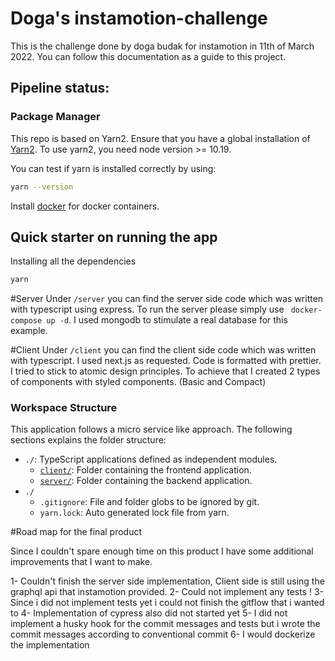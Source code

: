 
# Doga's instamotion-challenge

This is the challenge done by doga budak for instamotion in 11th of March 2022.
You can follow this documentation as a guide to this project.

## Pipeline status:

### Package Manager
This repo is based on Yarn2. Ensure that you have a global installation of
[Yarn2](https://yarnpkg.com/getting-started/install#global-install).
To use yarn2, you need node version >= 10.19.

You can test if yarn is installed correctly by using:
```sh
yarn --version
```

Install [docker](https://docs.docker.com/get-docker/) for docker containers.

## Quick starter on running the app
Installing all the dependencies
```sh
yarn
```

#Server
Under `/server` you can find the server side code which was written with typescript using express.
To run the server please simply use ` docker-compose up -d`. I used mongodb to stimulate a real database for this example.

#Client
Under `/client` you can find the client side code which was written with typescript. I used next.js as requested. Code is formatted with prettier.
I tried to stick to atomic design principles. To achieve that I created 2 types of components with styled components. (Basic and Compact)

### Workspace Structure
This application follows a micro service like approach. The following sections explains the folder structure:

- `./`: TypeScript applications defined as independent modules.
    - [`client/`](client/): Folder containing the frontend application.
    - [`server/`](server/): Folder containing the backend application.
- `./`
    - `.gitignore`: File and folder globs to be ignored by git.
    - `yarn.lock`: Auto generated lock file from yarn.



#Road map for the final product

Since I couldn't spare enough time on this product I have some additional improvements that I want to make.

1- Couldn't finish the server side implementation, Client side is still using the graphql api that instamotion provided.
2- Could not implement any tests !
3- Since i did not implement tests yet i could not finish the gitflow that i wanted to 
4- Implementation of cypress also did not started yet 
5- I did not implement a husky hook for the commit messages and tests but i wrote the commit messages according to conventional commit
6- I would dockerize the implementation

